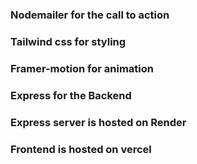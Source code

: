  ### Nodemailer for the call to action
 ### Tailwind css for styling
 ### Framer-motion for animation
 ### Express for the Backend
 ### Express server is hosted on Render
 ### Frontend is hosted on vercel